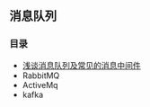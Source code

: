 ## 消息队列

### 目录

- [浅谈消息队列及常见的消息中间件](https://juejin.im/post/5b41fe36e51d45191252e79e)
- RabbitMQ
- ActiveMq
- kafka